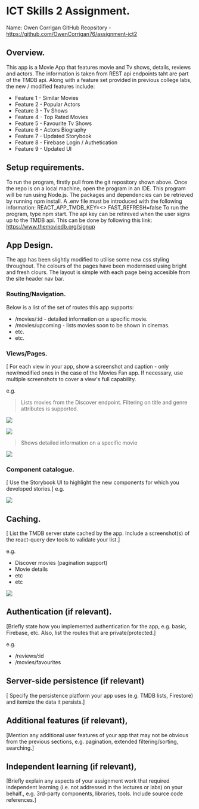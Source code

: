
# ICT Skills 2 Assignment.

Name: Owen Corrigan
GitHub Reopsitory - https://github.com/OwenCorrigan76/assignment-ict2
## Overview.
This app is a Movie App that features movie and Tv shows, details, reviews and actors. The information is taken from REST api endpoints taht are part of the TMDB api. Along with a feature set provided in previous college labs, the new / modified features include:

+ Feature 1 - Similar Movies
+ Feature 2 - Popular Actors
+ Feature 3 - Tv Shows
+ Feature 4 - Top Rated Movies
+ Feature 5 - Favourite Tv Shows
+ Feature 6 - Actors Biography
+ Feature 7 - Updated Storybook
+ Feature 8 - Firebase Login / Authetication
+ Feature 9 - Updated UI



## Setup requirements.
To run the program, firstly pull from the git repository shown above. Once the repo is on a local machine, open the program in an IDE. This program will be run using Node.js. The packages and dependencies can be retrieved by running npm install. A .env file must be introduced with the following information:
REACT_APP_TMDB_KEY=<<api key>>
FAST_REFRESH=false To run the program, type npm start.
The api key can be retireved when the user signs up to the TMDB api. This can be done by following this link:
https://www.themoviedb.org/signup

## App Design.
The app has been slightly modified to utilise some new css styling throughout. The colours of the pages have been modernised using bright and fresh clours. The layout is simple with each page being accesible from the site header nav bar.  

### Routing/Navigation.

Below is a list of the set of routes this app supports:

+ /movies/:id - detailed information on a specific movie.
+ /movies/upcoming - lists movies soon to be shown in cinemas.
+ etc.
+ etc.

### Views/Pages.

[ For each view in your app, show a screenshot and caption - only new/modified ones in the case of the Movies Fan app. If necessary, use multiple screenshots to cover a view's full capability.

e.g.
>Lists movies from the Discover endpoint. Filtering on title and genre attributes is supported.

![][d1]

![][d2]

>Shows detailed information on a specific movie

![][detail]


### Component catalogue.

[ Use the Storybook UI to highlight the new components for which you developed stories.]
e.g.

![][stories]

## Caching.

[ List the TMDB server state cached by the app. Include a screenshot(s) of the react-query dev tools to validate your list.]

e.g.
+ Discover movies (pagination support)
+ Movie details
 + etc
+ etc

![][caching]

## Authentication (if relevant).

[Briefly state how you implemented authentication for the app, e.g. basic, Firebase, etc. Also, list the routes that are private/protected.]

e.g.
+ /reviews/:id
+ /movies/favourites

## Server-side persistence (if relevant)

[ Specify the persistence 
platform your app uses (e.g. TMDB lists, Firestore) and itemize the data it persists.]

## Additional features (if relevant),

[Mention any additional user features of your app that may not be obvious from the previous sections, e.g. pagination, extended filtering/sorting, searching.]

## Independent learning (if relevant),

[Briefly explain any aspects of your assignment work that required independent learning (i.e. not addressed in the lectures or labs) on your behalf., e.g. 3rd-party components, libraries, tools. Include source code references.]

[d1]: ./public/discover1.png
[d2]: ./public/discover2.png
[detail]: ./public/detail.png
[caching]: ./public/caching.png
[stories]: ./public/stories.png